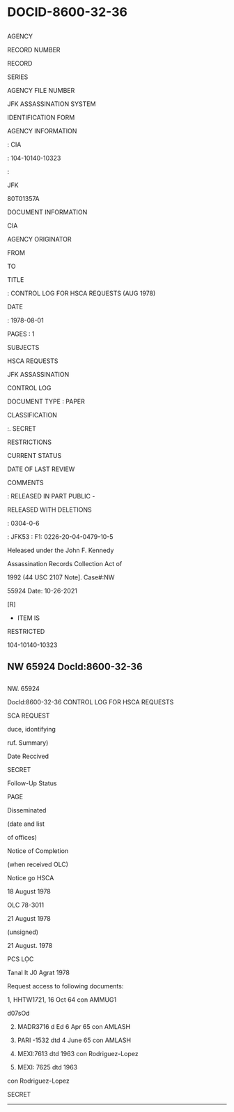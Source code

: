# DOCID-8600-32-36

##
AGENCY

RECORD NUMBER

RECORD

SERIES

AGENCY FILE NUMBER

JFK ASSASSINATION SYSTEM

IDENTIFICATION FORM

AGENCY INFORMATION

: CIA

: 104-10140-10323

:

JFK

80T01357A

DOCUMENT INFORMATION

CIA

AGENCY ORIGINATOR

FROM

TO

TITLE

: CONTROL LOG FOR HSCA REQUESTS (AUG 1978)

DATE

: 1978-08-01

PAGES : 1

SUBJECTS

HSCA REQUESTS

JFK ASSASSINATION

CONTROL LOG

DOCUMENT TYPE : PAPER

CLASSIFICATION

:. SECRET

RESTRICTIONS

CURRENT STATUS

DATE OF LAST REVIEW

COMMENTS

: RELEASED IN PART PUBLIC -

RELEASED WITH DELETIONS

: 0304-0-6

: JFK53 : F1: 0226-20-04-0479-10-5

Heleased under the John F. Kennedy

Assassination Records Collection Act of

1992 (44 USC 2107 Note]. Case#:NW

55924 Date: 10-26-2021

[R]

- ITEM IS

RESTRICTED

104-10140-10323

NW 65924 Docld:8600-32-36
---

##
NW. 65924

Docld:8600-32-36
CONTROL LOG FOR HSCA REQUESTS

SCA REQUEST

duce, idontifying

ruf. Summary)

Date Reccived

SECRET

Follow-Up Status

PAGE

Disseminated

(date and list

of offices)

Notice of Completion

(when received OLC)

Notice go HSCA

18 August 1978

OLC 78-3011

21 August 1978

(unsigned)

21 August. 1978

PCS LỌC

Tanal It J0 Agrat 1978

Request access to following documents:

1, HHTW1721, 16 Oct 64 con AMMUG1

d07sOd

2. MADR3716 d Ed 6 Apr 65 con AMLASH

3. PARI -1532 dtd 4 June 65 con AMLASH

4. MEXI:7613 dtd 1963 con Rodriguez-Lopez

5. MEXI: 7625 dtd 1963

con Rodriguez-Lopez

SECRET

---

